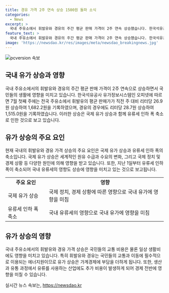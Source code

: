 ```yaml
---
title: 경유 가격 2주 연속 상승 1500원 돌파 소식
categories:
  - News
excerpt: >
  국내 주유소에서 휘발유와 경유의 주간 평균 판매 가격이 2주 연속 상승했습니다. 한국석유공사에 따르면, 휘발유는 직전 주 대비 26.9원, 경유는 28.7원 상승하여 각각 1,682.2원과 1,515.0원을 기록했습니다. 이는 국제 유가 상승과 유류세 인하 축소로 인한 결과입니다. #유가 #상승 #주유소
feature_text: >
  국내 주유소에서 휘발유와 경유의 주간 평균 판매 가격이 2주 연속 상승했습니다. 한국석유공사에 따르면, 휘발유는 직전 주 대비 26.9원, 경유는 28.7원 상승하여 각각 1,682.2원과 1,515.0원을 기록했습니다. 이는 국제 유가 상승과 유류세 인하 축소로 인한 결과입니다. #유가 #상승 #주유소
image: 'https://newsdao.kr/res/images/meta/newsdao_breakingnews.jpg'
---
```


<p><img src="https://newsdao.kr/res/images/meta/newsdao_breakingnews.jpg" alt="pcversion 속보" /></p>

<h2 data-ke-size="size26">국내 유가 상승과 영향</h2>

<p data-ke-size="size16">국내 주유소에서의 휘발유와 경유의 주간 평균 판매 가격이 2주 연속으로 상승하면서 국민들의 생활에 영향을 미치고 있습니다. 한국석유공사 유가정보시스템인 오피넷에 따르면 7월 첫째 주에는 전국 주유소에서 휘발유의 평균 판매가가 직전 주 대비 리터당 26.9원 상승하여 1,682.2원을 기록하였으며, 경유의 경우에도 리터당 28.7원 상승하여 1,515.0원을 기록하였습니다. 이러한 상승은 국제 유가 상승과 함께 유류세 인하 폭 축소로 인한 것으로 보고 있습니다.</p>

<h2 data-ke-size="size26">유가 상승의 주요 요인</h2>

<p data-ke-size="size16">현재 국내의 휘발유와 경유 가격 상승의 주요 요인은 국제 유가 상승과 유류세 인하 폭의 축소입니다. 국제 유가 상승은 세계적인 원유 수급과 수요의 변화, 그리고 국제 정치 및 경제 상황 등 다양한 원인에 의해 영향을 받고 있습니다. 또한, 지난 1일부터 유류세 인하 폭이 축소되어 국내 유류세의 영향도 상승에 영향을 미치고 있는 것으로 보고됩니다.</p>

<table>
<tbody>
<tr>
<td style="text-align: center; height: 17px;"><b>주요 요인</b></td>
<td style="text-align: center; height: 17px;"><b>영향</b></td>
</tr>
<tr>
<td style="text-align: left;">국제 유가 상승</td>
<td style="text-align: left;">국제 정치, 경제 상황에 따른 영향으로 국내 유가에 영향을 미침</td>
</tr>
<tr>
<td style="text-align: left;">유류세 인하 폭 축소</td>
<td style="text-align: left;">국내 유류세의 영향으로 국내 유가에 영향을 미침</td>
</tr>
</tbody>
</table>

<h2 data-ke-size="size26">유가 상승의 영향</h2>

<p data-ke-size="size16">국내 주유소에서의 휘발유와 경유 가격 상승은 국민들의 교통 비용은 물론 일상 생활비에도 영향을 미치고 있습니다. 특히 휘발유와 경유는 국민들의 교통과 이동에 필수적으로 이용되는 에너지원이므로 유가 상승은 가계경제에 부담을 더하게 됩니다. 또한, 생산과 유통 과정에서 유류를 사용하는 산업에도 추가 비용이 발생하게 되어 경제 전반에 영향을 미칠 수 있습니다.</p>
실시간 뉴스 속보는, <a href="https://newsdao.kr" rel="dofollow">https://newsdao.kr</a>


